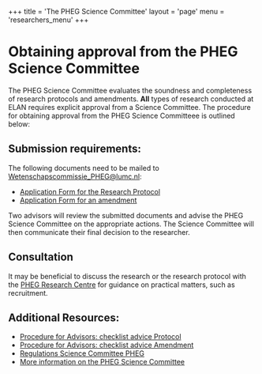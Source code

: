 +++
title = 'The PHEG Science Committee'
layout = 'page'
menu = 'researchers_menu'
+++

# Obtaining approval from the PHEG Science Committee

The PHEG Science Committee evaluates the soundness and completeness of research protocols and amendments. **All** types of research conducted at ELAN requires explicit approval from a Science Committee. The procedure for obtaining approval from the PHEG Science Committeee is outlined below:

## Submission requirements:
The following documents need to be mailed to Wetenschapscommissie_PHEG@lumc.nl:

- [Application Form for the Research Protocol](https://www.lumc.nl/siteassets/over-het-lumc/afdelingen/pheg/bestanden/aanmeldformulier-protocol-wetenschapscommissie-pheg-versie-13-11-2023.pdf)
- [Application Form for an amendment](https://www.lumc.nl/siteassets/over-het-lumc/afdelingen/pheg/bestanden/aanmeldformulieramendementwetenschapscommissie.pdf)

Two advisors will review the submitted documents and advise the PHEG Science Committee on the appropriate actions. The Science Committee will then communicate their final decision to the researcher.

## Consultation
It may be beneficial to discuss the research or the research protocol with the [PHEG Research Centre](https://www.lumc.nl/afdelingen/public-health-en-eerstelijnsgeneeskunde/onderzoekscentrum/) for guidance on practical matters, such as recruitment.

## Additional Resources:
- [Procedure for Advisors: checklist advice Protocol](https://www.lumc.nl/siteassets/over-het-lumc/afdelingen/pheg/bestanden/checklistadviesprotocolwetenschapscommissiepheg.pdf)
- [Procedure for Advisors: checklist advice Amendment](https://www.lumc.nl/siteassets/over-het-lumc/afdelingen/pheg/bestanden/checklistadviesamendementwetenschapscommissiepheg.pdf)
- [Regulations Science Committee PHEG](https://www.lumc.nl/siteassets/over-het-lumc/afdelingen/pheg/bestanden/regelementwetenschapscommissiepheg.pdf)
- [More information on the PHEG Science Committee](https://www.lumc.nl/afdelingen/public-health-en-eerstelijnsgeneeskunde/pheg-wetenschapscommissie/)